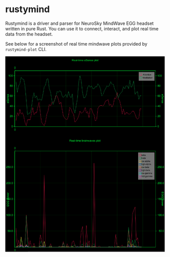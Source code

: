 # rustymind
Rustymind is a driver and parser for NeuroSky MindWave EGG headset written in pure Rust. You can use it to connect, interact, and plot real time data from the headset.

See below for a screenshot of real time mindwave plots provided by `rustymind-plot` CLI.

![Real time plot screenshot](./plot_demo.png)
